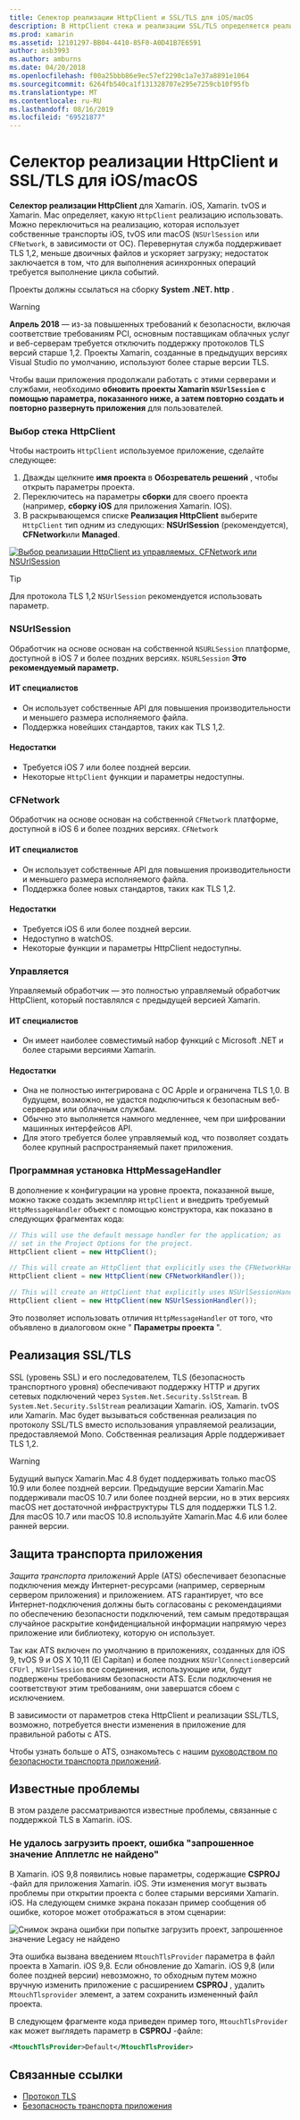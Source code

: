 ```yaml
---
title: Селектор реализации HttpClient и SSL/TLS для iOS/macOS
description: В HttpClient стека и реализации SSL/TLS определяется реализация HttpClient и SSL/TLS, которая будет использоваться приложением Xamarin iOS, tvOS или macOS.
ms.prod: xamarin
ms.assetid: 12101297-BB04-4410-85F0-A0D41B7E6591
author: asb3993
ms.author: amburns
ms.date: 04/20/2018
ms.openlocfilehash: f00a25bbb86e9ec57ef2290c1a7e37a8891e1064
ms.sourcegitcommit: 6264fb540ca1f131328707e295e7259cb10f95fb
ms.translationtype: MT
ms.contentlocale: ru-RU
ms.lasthandoff: 08/16/2019
ms.locfileid: "69521877"
---
```

# <a name="httpclient-and-ssltls-implementation-selector-for-iosmacos"></a>Селектор реализации HttpClient и SSL/TLS для iOS/macOS

**Селектор реализации HttpClient** для Xamarin. iOS, Xamarin. tvOS и Xamarin. Mac определяет, какую `HttpClient` реализацию использовать. Можно переключиться на реализацию, которая использует собственные транспорты iOS, tvOS или macOS (`NSUrlSession` или `CFNetwork`, в зависимости от ОС). Перевернутая служба поддерживает TLS 1,2, меньше двоичных файлов и ускоряет загрузку; недостаток заключается в том, что для выполнения асинхронных операций требуется выполнение цикла событий.

Проекты должны ссылаться на сборку **System .NET. http** .

> [!WARNING]
> **Апрель 2018** — из-за повышенных требований к безопасности, включая соответствие требованиям PCI, основным поставщикам облачных услуг и веб-серверам требуется отключить поддержку протоколов TLS версий старше 1,2. Проекты Xamarin, созданные в предыдущих версиях Visual Studio по умолчанию, используют более старые версии TLS.
>
> Чтобы ваши приложения продолжали работать с этими серверами и службами, необходимо **обновить проекты Xamarin `NSUrlSession` с помощью параметра, показанного ниже, а затем повторно создать и повторно развернуть приложения** для пользователей.

### <a name="selecting-an-httpclient-stack"></a>Выбор стека HttpClient

Чтобы настроить `HttpClient` используемое приложение, сделайте следующее:

1. Дважды щелкните **имя проекта** в **Обозреватель решений** , чтобы открыть параметры проекта.
2. Переключитесь на параметры **сборки** для своего проекта (например, **сборку iOS** для приложения Xamarin. IOS).
3. В раскрывающемся списке **Реализация HttpClient** выберите `HttpClient` тип одним из следующих: **NSUrlSession** (рекомендуется), **CFNetwork**или **Managed**.

[![Выбор реализации HttpClient из управляемых, CFNetwork или NSUrlSession](http-stack-images/http-xs-sml.png)](http-stack-images/http-xs.png#lightbox)

> [!TIP]
> Для протокола TLS 1,2 `NSUrlSession` рекомендуется использовать параметр.

### <a name="nsurlsession"></a>NSUrlSession

Обработчик на основе основан на собственной `NSURLSession` платформе, доступной в iOS 7 и более поздних версиях. `NSURLSession` 
**Это рекомендуемый параметр.**

#### <a name="pros"></a>ИТ специалистов

- Он использует собственные API для повышения производительности и меньшего размера исполняемого файла.
- Поддержка новейших стандартов, таких как TLS 1,2.

#### <a name="cons"></a>Недостатки

- Требуется iOS 7 или более поздней версии.
- Некоторые `HttpClient` функции и параметры недоступны.

### <a name="cfnetwork"></a>CFNetwork

Обработчик на основе основан на собственной `CFNetwork` платформе, доступной в iOS 6 и более поздних версиях. `CFNetwork`

#### <a name="pros"></a>ИТ специалистов

- Он использует собственные API для повышения производительности и меньшего размера исполняемого файла.
- Поддержка более новых стандартов, таких как TLS 1,2.

#### <a name="cons"></a>Недостатки

- Требуется iOS 6 или более поздней версии.
- Недоступно в watchOS.
- Некоторые функции и параметры HttpClient недоступны.

### <a name="managed"></a>Управляется

Управляемый обработчик — это полностью управляемый обработчик HttpClient, который поставлялся с предыдущей версией Xamarin.

#### <a name="pros"></a>ИТ специалистов

- Он имеет наиболее совместимый набор функций с Microsoft .NET и более старыми версиями Xamarin.

#### <a name="cons"></a>Недостатки

- Она не полностью интегрирована с ОС Apple и ограничена TLS 1,0. В будущем, возможно, не удастся подключиться к безопасным веб-серверам или облачным службам.
- Обычно это выполняется намного медленнее, чем при шифровании машинных интерфейсов API.
- Для этого требуется более управляемый код, что позволяет создать более крупный распространяемый пакет приложения.

### <a name="programmatically-setting-the-httpmessagehandler"></a>Программная установка HttpMessageHandler

В дополнение к конфигурации на уровне проекта, показанной выше, можно также создать экземпляр `HttpClient` и внедрить требуемый `HttpMessageHandler` объект с помощью конструктора, как показано в следующих фрагментах кода:

```csharp
// This will use the default message handler for the application; as
// set in the Project Options for the project.
HttpClient client = new HttpClient();

// This will create an HttpClient that explicitly uses the CFNetworkHandler
HttpClient client = new HttpClient(new CFNetworkHandler());

// This will create an HttpClient that explicitly uses NSUrlSessionHandler
HttpClient client = new HttpClient(new NSUrlSessionHandler());
```

Это позволяет использовать отличия `HttpMessageHandler` от того, что объявлено в диалоговом окне " **Параметры проекта** ".

## <a name="ssltls-implementation"></a>Реализация SSL/TLS

SSL (уровень SSL) и его последователем, TLS (безопасность транспортного уровня) обеспечивают поддержку HTTP и других сетевых подключений через `System.Net.Security.SslStream`. В `System.Net.Security.SslStream` реализации Xamarin. iOS, Xamarin. tvOS или Xamarin. Mac будет вызываться собственная реализация по протоколу SSL/TLS вместо использования управляемой реализации, предоставляемой Mono. Собственная реализация Apple поддерживает TLS 1,2.

> [!WARNING]
> Будущий выпуск Xamarin.Mac 4.8 будет поддерживать только macOS 10.9 или более поздней версии.
> Предыдущие версии Xamarin.Mac поддерживали macOS 10.7 или более поздней версии, но в этих версиях macOS нет достаточной инфраструктуры TLS для поддержки TLS 1.2. Для macOS 10.7 или macOS 10.8 используйте Xamarin.Mac 4.6 или более ранней версии.

## <a name="app-transport-security"></a>Защита транспорта приложения

_Защита транспорта приложений_ Apple (ATS) обеспечивает безопасные подключения между Интернет-ресурсами (например, серверным сервером приложения) и приложением. ATS гарантирует, что все Интернет-подключения должны быть согласованы с рекомендациями по обеспечению безопасности подключений, тем самым предотвращая случайное раскрытие конфиденциальной информации напрямую через приложение или библиотеку, которую он использует.

Так как ATS включен по умолчанию в приложениях, созданных для iOS 9, tvOS 9 и OS X 10,11 (El Capitan) и более поздних `NSUrlConnection`версий `CFUrl` , `NSUrlSession` все соединения, использующие или, будут подвержены требованиям безопасности ATS. Если подключения не соответствуют этим требованиям, они завершатся сбоем с исключением.

В зависимости от параметров стека HttpClient и реализации SSL/TLS, возможно, потребуется внести изменения в приложение для правильной работы с ATS.

Чтобы узнать больше о ATS, ознакомьтесь с нашим [руководством по безопасности транспорта приложений](~/ios/app-fundamentals/ats.md).

## <a name="known-issues"></a>Известные проблемы

В этом разделе рассматриваются известные проблемы, связанные с поддержкой TLS в Xamarin. iOS.

### <a name="project-failed-to-load-with-error-requested-value-appletls-wasnt-found"></a>Не удалось загрузить проект, ошибка "запрошенное значение Апплетлс не найдено"

В Xamarin. iOS 9,8 появились новые параметры, содержащие **CSPROJ** -файл для приложения Xamarin. iOS. Эти изменения могут вызвать проблемы при открытии проекта с более старыми версиями Xamarin. iOS. На следующем снимке экрана показан пример сообщения об ошибке, которое может отображаться в этом сценарии:

![Снимок экрана ошибки при попытке загрузить проект, запрошенное значение Legacy не найдено](http-stack-images/tlserror-xs.png)

Эта ошибка вызвана введением `MtouchTlsProvider` параметра в файл проекта в Xamarin. iOS 9,8. Если обновление до Xamarin. iOS 9,8 (или более поздней версии) невозможно, то обходным путем можно вручную изменить приложение с расширением **CSPROJ** , удалить `MtouchTlsprovider` элемент, а затем сохранить измененный файл проекта.

В следующем фрагменте кода приведен пример того, `MtouchTlsProvider` как может выглядеть параметр в **CSPROJ** -файле:

```xml
<MtouchTlsProvider>Default</MtouchTlsProvider>
```

## <a name="related-links"></a>Связанные ссылки

- [Протокол TLS](~/cross-platform/app-fundamentals/transport-layer-security.md)
- [Безопасность транспорта приложения](~/ios/app-fundamentals/ats.md)
